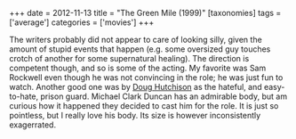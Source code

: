 +++
date = 2012-11-13
title = "The Green Mile (1999)"
[taxonomies]
tags = ['average']
categories = ['movies']
+++

The writers probably did not appear to care of looking silly, given the
amount of stupid events that happen (e.g. some oversized guy touches
crotch of another for some supernatural healing). The direction is
competent though, and so is some of the acting. My favorite was Sam
Rockwell even though he was not convincing in the role; he was just fun
to watch. Another good one was by [Doug Hutchison] as the hateful, and
easy-to-hate, prison guard. Michael Clark Duncan has an admirable body,
but am curious how it happened they decided to cast him for the role. It
is just so pointless, but I really love his body. Its size is however
inconsistently exagerrated.

  [Doug Hutchison]: http://en.wikipedia.org/wiki/Doug_Hutchison
